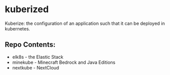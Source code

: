 # kuberized
Kuberize: the configuration of an application such that it can be deployed in kubernetes.
## Repo Contents:
* elk8s - the Elastic Stack
* minekube - Minecraft Bedrock and Java Editions
* nextkube - NextCloud